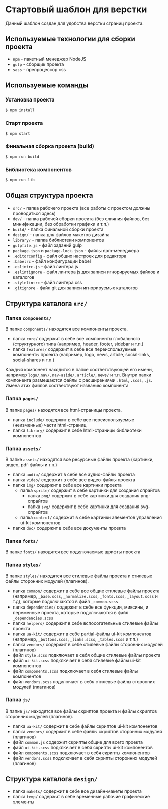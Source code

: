 Стартовый шаблон для верстки
============================

Данный шаблон создан для удобства верстки страниц проекта.

Используемые технологии для сборки проекта
------------------------------------------

  - `npm` - пакетный менеджер NodeJS
  - `gulp` - сборщик проекта
  - `sass` - препроцессор css

Используемые команды
------------------------------------------

### Установка проекта

``` sh
$ npm install
```

### Старт проекта

``` sh
$ npm start
```

### Финальная сборка проекта (build)

``` sh
$ npm run build
```

### Библиотека компонентов

``` sh
$ npm run lib
```

Общая структура проекта
------------------------------------------

  - `src/` - папка рабочего проекта (все работы с проектом должны проводиться здесь)
  - `dev/` - папка рабочей сборки проекта (без слияния файлов, без минификации, без обработки графики и т.п.)
  - `build/` - папка финальной сборки проекта
  - `design/` - папка для файлов макетов дизайна
  - `library/` - папка библиотеки компонентов
  - `gulpfile.js` - файл заданий gulp
  - `package.json` и `package-lock.json` - файлы npm-менеджера
  - `.editorconfig` - файл общих настроек для редактора
  - `.babelrc` - файл конфигурации babel
  - `.eslintrc.js` - файл линтера js
  - `.eslintignore` - файл линтера js для записи игнорируемых файлов и каталогов
  - `.stylelintrc` - файл линтера css
  - `.gitignore` - файл git для записи игнорируемых каталогов

Структура каталога `src/`
------------------------------------------

### Папка `components/`

В папке `components/` находятся все компоненты проекта.

  - папка `core/` содержит в себе все компоненты глобального (структурного) типа (например, header, footer, sidebar и т.п.)
  - папка `features/` содержит в себе все переиспользуемые компоненты проекта (например, logo, news, article, social-links, social-shares и т.п.)

Каждый компонент находится в папке соответствующей его имени, например `logo/`,`nav/`, `nav-aside/`, `article/`, `news/` и т.п. Внутри папки компонента размещаются файлы с расширениями `.html`, `.scss`, `.js`. Имена этих файлов соотвествуют названию компонента

### Папка `pages/`

В папке `pages/` находятся все html-страницы проекта.

  - папка `include/` содержит в себе все переиспользуемые (неизменные) части html-страниц
  - папка `library/` содержит в себе html-страницы библиотеки компонентов

### Папка `assets/`

В папке `assets/` находятся все ресурсные файлы проекта (картинки, видео, pdf-файлы и т.п.)

  - папка `audio/` содержит в себе все аудио-файлы проекта
  - папка `video/` содержит в себе все видео-файлы проекта
  - папка `img/` содержит в себе все картинки проекта
    - папка `sprite/` содержит в себе картинки для создания спрайтов
      - папка `png/` содержит в себе картинки для создания png-спрайтов
      - папка `svg/` содержит в себе картинки для создания svg-спрайтов
    - папка `control/` содержит в себе картинки элементов управления ui-kit компонентов
  - папка `doc/` содержит в себе все документы проекта

### Папка `fonts/`

В папке `fonts/` находятся все подключаемые шрифты проекта

### Папка `styles/`

В папке `styles/` находятся все стилевые файлы проекта и стилевые файлы сторонних модулей (плагинов).

  - папка `common/` содержит в себе все общие стилевые файлы проекта (например, `_base.scss`, `_normalize.scss`, `_fonts.scss`, `_layout.scss` и т.д), которые подключаются в файл `_common.scss`
  - папка `dependencies/` содержит в себе все функции, миксины, и переменные проекта, которые подключаются в файл `_dependencies.scss`
  - папка `helpers/` содержит в себе вспосогательные стилевые файлы проекта
  - папка `ua-kit/` содержит в себе partial-файлы ui-kit компонентов (например, `_buttons.scss`, `_links.scss`, `_tables.scss` и т.п.)
  - папка `vendors/` содержит в себе стилевые файлы сторонних модулей (плагинов)
  - файл `style.scss` подключает в себя общие стилевые файлы проекта
  - файл `ui-kit.scss` подключает в себя стилевые файлы ui-kit компонентов
  - файл `components.scss` подключает в себя стилевые файлы компонентов
  - файл `vendors.scss` подключает в себя стилевые файлы сторонних модулей (плагинов)

### Папка `js/`

В папке `js/` находятся все файлы скриптов проекта и файлы скриптов сторонних модулей (плагинов).

  - папка `ua-kit/` содержит в себе файлы скриптов ui-kit компонентов
  - папка `vendors/` содержит в себе файлы скриптов сторонних модулей (плагинов)
  - файл `common.js` содержит скрипты общие для всего проекта
  - файл `ui-kit.scss` подключает в себя скрипты ui-kit компонентов
  - файл `components.scss` подключает в себя скрипты компонентов
  - файл `vendors.scss` подключает в себя скрипты сторонних модулей (плагинов)

Структура каталога `design/`
------------------------------------------

  - папка `makets/` содержит в себе все дизайн-макеты проекта
  - папка `temp/` содержит в себе временные рабочие графические элементы

